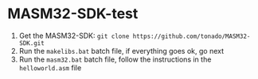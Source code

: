 # MASM32-SDK-test

1. Get the MASM32-SDK: `git clone https://github.com/tonado/MASM32-SDK.git`
2. Run the `makelibs.bat` batch file, if everything goes ok, go next
3. Run the `masm32.bat` batch file, follow the instructions in the `helloworld.asm` file
